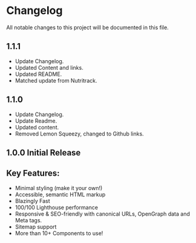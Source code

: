 # Changelog

All notable changes to this project will be documented in this file.

## 1.1.1

-   Update Changelog.
-   Updated Content and links.
-   Updated README.
-   Matched update from Nutritrack.

## 1.1.0

-   Update Changelog.
-   Update Readme.
-   Updated content.
-   Removed Lemon Squeezy, changed to Github links.

## 1.0.0 Initial Release

## Key Features:

-   Minimal styling (make it your own!)
-   Accessible, semantic HTML markup
-   Blazingly Fast
-   100/100 Lighthouse performance
-   Responsive & SEO-friendly with canonical URLs, OpenGraph data and Meta tags.
-   Sitemap support
-   More than 10+ Components to use!
